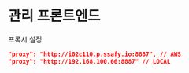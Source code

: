 # 관리 프론트엔드

프록시 설정

```JSON
"proxy": "http://i02c110.p.ssafy.io:8887", // AWS
"proxy": "http://192.168.100.66:8887" // LOCAL
```
